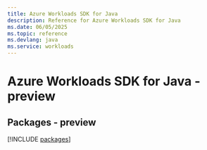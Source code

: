 ```yaml
---
title: Azure Workloads SDK for Java
description: Reference for Azure Workloads SDK for Java
ms.date: 06/05/2025
ms.topic: reference
ms.devlang: java
ms.service: workloads
---
```

# Azure Workloads SDK for Java - preview
## Packages - preview
[!INCLUDE [packages](workloads-index.md)]